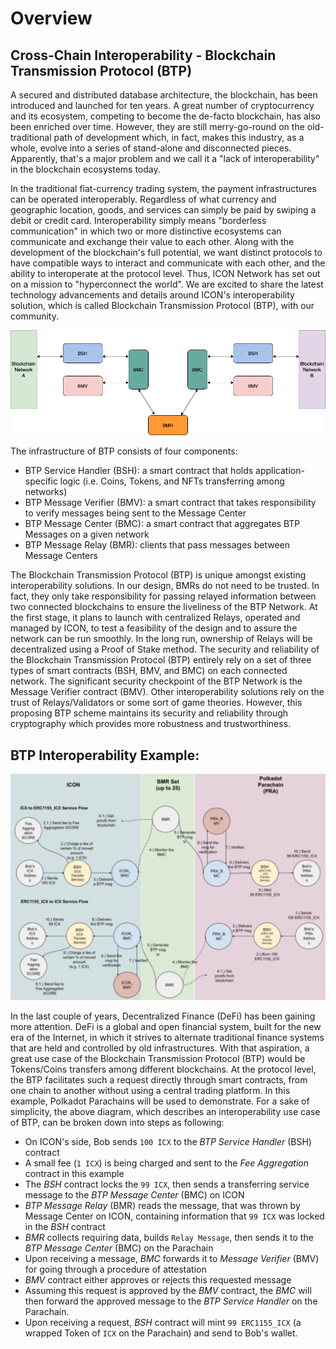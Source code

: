 # Overview

## Cross-Chain Interoperability - Blockchain Transmission Protocol (BTP)

A secured and distributed database architecture, the blockchain, has been introduced and launched for ten years. A great number of cryptocurrency and its ecosystem, competing to become the de-facto blockchain, has also been enriched over time. However, they are still merry-go-round on the old-traditional path of development which, in fact, makes this industry, as a whole, evolve into a series of stand-alone and disconnected pieces. Apparently, that's a major problem and we call it a "lack of interoperability" in the blockchain ecosystems today.

In the traditional fiat-currency trading system, the payment infrastructures can be operated interoperably. Regardless of what currency and geographic location, goods, and services can simply be paid by swiping a debit or credit card. Interoperability simply means "borderless communication" in which two or more distinctive ecosystems can communicate and exchange their value to each other. Along with the development of the blockchain's full potential, we want distinct protocols to have compatible ways to interact and communicate with each other, and the ability to interoperate at the protocol level. Thus, ICON Network has set out on a mission to "hyperconnect the world". We are excited to share the latest technology advancements and details around ICON's interoperability solution, which is called Blockchain Transmission Protocol (BTP), with our community.

![](<../.gitbook/assets/btparchitecture (1).png>)

The infrastructure of BTP consists of four components:

* BTP Service Handler (BSH): a smart contract that holds application-specific logic (i.e. Coins, Tokens, and NFTs transferring among networks)
* BTP Message Verifier (BMV): a smart contract that takes responsibility to verify messages being sent to the Message Center
* BTP Message Center (BMC): a smart contract that aggregates BTP Messages on a given network
* BTP Message Relay (BMR): clients that pass messages between Message Centers

The Blockchain Transmission Protocol (BTP) is unique amongst existing interoperability solutions. In our design, BMRs do not need to be trusted. In fact, they only take responsibility for passing relayed information between two connected blockchains to ensure the liveliness of the BTP Network. At the first stage, it plans to launch with centralized Relays, operated and managed by ICON, to test a feasibility of the design and to assure the network can be run smoothly. In the long run, ownership of Relays will be decentralized using a Proof of Stake method. The security and reliability of the Blockchain Transmission Protocol (BTP) entirely rely on a set of three types of smart contracts (BSH, BMV, and BMC) on each connected network. The significant security checkpoint of the BTP Network is the Message Verifier contract (BMV). Other interoperability solutions rely on the trust of Relays/Validators or some sort of game theories. However, this proposing BTP scheme maintains its security and reliability through cryptography which provides more robustness and trustworthiness.

## BTP Interoperability Example:

![](<../.gitbook/assets/ExampleUsecase (1).png>)

In the last couple of years, Decentralized Finance (DeFi) has been gaining more attention. DeFi is a global and open financial system, built for the new era of the Internet, in which it strives to alternate traditional finance systems that are held and controlled by old infrastructures. With that aspiration, a great use case of the Blockchain Transmission Protocol (BTP) would be Tokens/Coins transfers among different blockchains. At the protocol level, the BTP facilitates such a request directly through smart contracts, from one chain to another without using a central trading platform. In this example, Polkadot Parachains will be used to demonstrate. For a sake of simplicity, the above diagram, which describes an interoperability use case of BTP, can be broken down into steps as following:

* On ICON's side, Bob sends `100 ICX` to the _BTP Service Handler_ (BSH) contract
* A small fee (`1 ICX`) is being charged and sent to the _Fee Aggregation_ contract in this example
* The _BSH_ contract locks the `99 ICX`, then sends a transferring service message to the _BTP Message Center_ (BMC) on ICON
* _BTP Message Relay_ (BMR) reads the message, that was thrown by Message Center on ICON, containing information that `99 ICX` was locked in the _BSH_ contract
* _BMR_ collects requiring data, builds `Relay Message`, then sends it to the _BTP Message Center_ (BMC) on the Parachain
* Upon receiving a message, _BMC_ forwards it to _Message Verifier_ (BMV) for going through a procedure of attestation
* _BMV_ contract either approves or rejects this requested message
* Assuming this request is approved by the _BMV_ contract, the _BMC_ will then forward the approved message to the _BTP Service Handler_ on the Parachain.
* Upon receiving a request, _BSH_ contract will mint `99 ERC1155_ICX` (a wrapped Token of `ICX` on the Parachain) and send to Bob's wallet.
